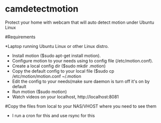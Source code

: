 # camdetectmotion
Protect your home with webcam that will auto detect motion under Ubuntu Linux

#Requirements

*Laptop running Ubuntu Linux or other Linux distro.
* Install motion ($sudo apt-get install motion).
* Configure motion to your needs using to config file (/etc/motion.conf).
* Create a local config dir ($sudo mkdir .motion)
* Copy the default config to your local file ($sudo cp /etc/motion/motion.conf ~/.motion
* Edit the config to your needs(make sure daemon is turn off it's on by default
* Run motion ($sudo motion)
* Watch videos on your localhost, http://localhost:8081


#Copy the files from local to your NAS/VHOST where you need to see them
* I run a cron for this and use rsync for this

